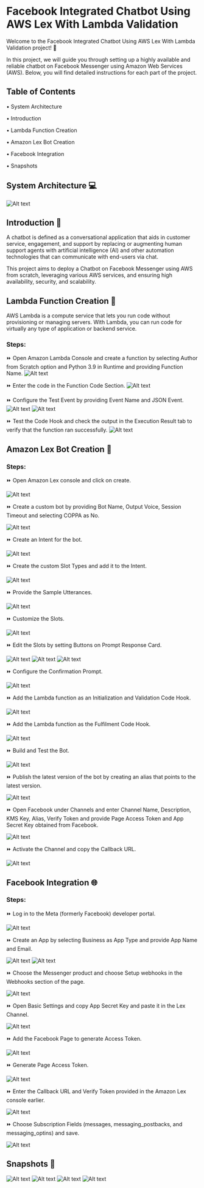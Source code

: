 # Facebook Integrated Chatbot Using AWS Lex With Lambda Validation

Welcome to the Facebook Integrated Chatbot Using AWS Lex With Lambda Validation project! 🚀

In this project, we will guide you through setting up a highly available and reliable chatbot on Facebook Messenger using Amazon Web Services (AWS). Below, you will find detailed instructions for each part of the project.

## Table of Contents

• System Architecture

• Introduction

• Lambda Function Creation

• Amazon Lex Bot Creation

• Facebook Integration

• Snapshots

## System Architecture 💻

![Alt text](Screenshots/Architecture.jpg)

## Introduction 🌟

A chatbot is defined as a conversational application that aids in customer service, engagement, and support by replacing or augmenting human support agents with artificial intelligence (AI) and other automation technologies that can communicate with end-users via chat.

This project aims to deploy a Chatbot on Facebook Messenger using AWS from scratch, leveraging various AWS services, and ensuring high availability, security, and scalability.

## Lambda Function Creation 📝

AWS Lambda is a compute service that lets you run code without provisioning or managing servers. With Lambda, you can run code for virtually any type of application or backend service.

### Steps:

⏩ Open Amazon Lambda Console and create a function by selecting Author from Scratch option and Python 3.9 in Runtime and providing Function Name.
![Alt text](Screenshots/LAMBDA/1.jpg)

⏩ Enter the code in the Function Code Section.
![Alt text](Screenshots/LAMBDA/2.jpg)

⏩ Configure the Test Event by providing Event Name and JSON Event.
![Alt text](Screenshots/LAMBDA/3.1.jpg)
![Alt text](Screenshots/LAMBDA/3.2.jpg)

⏩ Test the Code Hook and check the output in the Execution Result tab to verify that the function ran successfully.
![Alt text](Screenshots/LAMBDA/4.jpg)

## Amazon Lex Bot Creation 💬

### Steps:

⏩ Open Amazon Lex console and click on create.

![Alt text](Screenshots/LEX/1.jpg)

⏩ Create a custom bot by providing Bot Name, Output Voice, Session Timeout and selecting COPPA as No.

![Alt text](Screenshots/LEX/2.jpg)

⏩ Create an Intent for the bot.

![Alt text](Screenshots/LEX/3.jpg)

⏩ Create the custom Slot Types and add it to the Intent.

![Alt text](Screenshots/LEX/4.jpg)

⏩ Provide the Sample Utterances.

![Alt text](Screenshots/LEX/5.jpg)

⏩ Customize the Slots.

![Alt text](Screenshots/LEX/6.jpg)

⏩ Edit the Slots by setting Buttons on Prompt Response Card.

![Alt text](Screenshots/LEX/7.jpg)
![Alt text](Screenshots/LEX/8.jpg)
![Alt text](Screenshots/LEX/9.jpg)

⏩ Configure the Confirmation Prompt.

![Alt text](Screenshots/LEX/10.jpg)

⏩ Add the Lambda function as an Initialization and Validation Code Hook.

![Alt text](Screenshots/LEX/11.jpg)

⏩ Add the Lambda function as the Fulfilment Code Hook.

![Alt text](Screenshots/LEX/12.jpg)

⏩ Build and Test the Bot.

![Alt text](Screenshots/LEX/13.jpg)

⏩ Publish the latest version of the bot by creating an alias that points to the latest version.

![Alt text](Screenshots/LEX/14.jpg)

⏩ Open Facebook under Channels and enter Channel Name, Description, KMS Key, Alias, Verify Token and provide Page Access Token and App Secret Key obtained from Facebook.

![Alt text](Screenshots/LEX/15.jpg)

⏩ Activate the Channel and copy the Callback URL.

![Alt text](Screenshots/LEX/16.jpg)

## Facebook Integration 🌐

### Steps:

⏩ Log in to the Meta (formerly Facebook) developer portal.

![Alt text](Screenshots/META/1.jpg)

⏩ Create an App by selecting Business as App Type and provide App Name and Email.

![Alt text](Screenshots/META/2.jpg)
![Alt text](Screenshots/META/3.jpg)

⏩ Choose the Messenger product and choose Setup webhooks in the Webhooks section of the page.

![Alt text](Screenshots/META/4.jpg)

⏩ Open Basic Settings and copy App Secret Key and paste it in the Lex Channel.

![Alt text](Screenshots/META/5.jpg)

⏩ Add the Facebook Page to generate Access Token.

![Alt text](Screenshots/META/6.jpg)

⏩ Generate Page Access Token.

![Alt text](Screenshots/META/7.jpg)

⏩ Enter the Callback URL and Verify Token provided in the Amazon Lex console earlier.

![Alt text](Screenshots/META/8.jpg)

⏩ Choose Subscription Fields (messages, messaging_postbacks, and messaging_optins) and save.

![Alt text](Screenshots/META/9.jpg)

## Snapshots 📱

![Alt text](Screenshots/Messenger/1.jpg)
![Alt text](Screenshots/Messenger/2.jpg)
![Alt text](Screenshots/Messenger/3.jpg)
![Alt text](Screenshots/Messenger/4.jpg)
